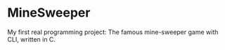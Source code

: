 # MineSweeper
My first real programming project: The famous mine-sweeper game with CLI, written in C.
